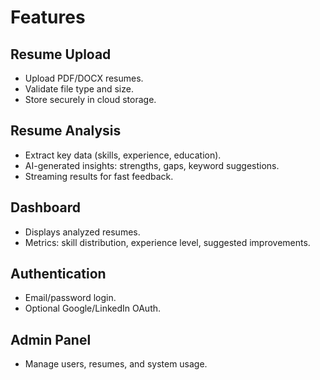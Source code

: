 # Features

## Resume Upload
- Upload PDF/DOCX resumes.
- Validate file type and size.
- Store securely in cloud storage.

## Resume Analysis
- Extract key data (skills, experience, education).
- AI-generated insights: strengths, gaps, keyword suggestions.
- Streaming results for fast feedback.

## Dashboard
- Displays analyzed resumes.
- Metrics: skill distribution, experience level, suggested improvements.

## Authentication
- Email/password login.
- Optional Google/LinkedIn OAuth.

## Admin Panel
- Manage users, resumes, and system usage.
